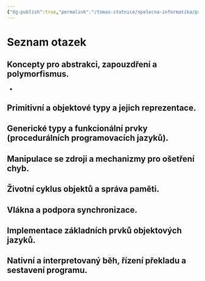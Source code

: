 ```yaml
---
{"dg-publish":true,"permalink":"/tomas-statnice/spolecna-informatika/programovaci-jazyk/programovaci-jazyky-otazky-a-poznamky/","tags":["tomas","spolecna_informatika","programovaci_jazyky"],"noteIcon":""}
---
```


# Seznam otazek
##  Koncepty pro abstrakci, zapouzdření a polymorfismus.
- 
## Primitivní a objektové typy a jejich reprezentace.
## Generické typy a funkcionální prvky (procedurálních programovacích jazyků).
## Manipulace se zdroji a mechanizmy pro ošetření chyb.
## Životní cyklus objektů a správa paměti.
## Vlákna a podpora synchronizace.
## Implementace základních prvků objektových jazyků.
## Nativní a interpretovaný běh, řízení překladu a sestavení programu.
